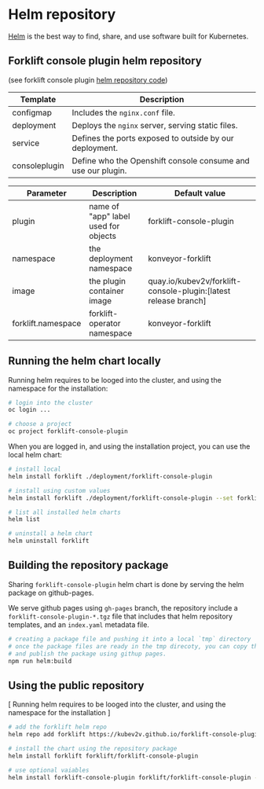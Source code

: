 # Helm repository

[Helm](https://helm.sh/) is the best way to find, share, and use software built for Kubernetes.

## Forklift console plugin helm repository

(see forklift console plugin [helm repository code](/deployment/forklift-console-plugin))

| Template | Description |
|-----------|-------------|
| configmap | Includes the `nginx.conf` file. |
| deployment | Deploys the `nginx` server, serving static files. |
| service | Defines the ports exposed to outside by our deployment. |
| consoleplugin | Define who the Openshift console consume and use our plugin. |

| Parameter | Description | Default value |
|-----------|-------------|---------------|
| plugin | name of "app" label used for objects |  forklift-console-plugin
| namespace | the deployment namespace | konveyor-forklift
| image | the plugin container image | quay.io/kubev2v/forklift-console-plugin:[latest release branch]
| forklift.namespace | forklift-operator namespace | konveyor-forklift

## Running the helm chart locally

Running helm requires to be looged into the cluster, and using the namespace for the installation:

``` bash
# login into the cluster
oc login ... 

# choose a project
oc project forklift-console-plugin
```

When you are logged in, and using the installation project, you can use the local helm chart:

``` bash
# install local
helm install forklift ./deployment/forklift-console-plugin

# install using custom values
helm install forklift ./deployment/forklift-console-plugin --set forklift.namespace=openshift-mtv

# list all installed helm charts
helm list

# uninstall a helm chart
helm uninstall forklift
```

## Building the repository package

Sharing `forklift-console-plugin` helm chart is done by serving the helm package on github-pages.

We serve github pages using `gh-pages` branch, the repository include a `forklift-console-plugin-*.tgz` file that includes that helm repository templates, and an `index.yaml` metadata file.

``` bash
# creating a package file and pushing it into a local `tmp` directory
# once the package files are ready in the tmp direcoty, you can copy them to the gh-pages branch
# and publish the package using githup pages.
npm run helm:build
```

## Using the public repository

[ Running helm requires to be looged into the cluster, and using the namespace for the installation ]

``` bash
# add the forklift helm repo
helm repo add forklift https://kubev2v.github.io/forklift-console-plugin

# install the chart using the repository package
helm install forklift forklift/forklift-console-plugin

# use optional vaiables
helm install forklift-console-plugin forklift/forklift-console-plugin --set forklift.namespace=openshift-mtv
```
